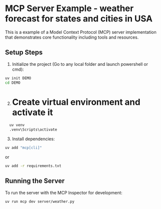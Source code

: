 # MCP Server Example - weather forecast for states and cities in USA

This is a example of a Model Context Protocol (MCP) server implementation that demonstrates core functionality including tools and resources.

## Setup Steps

1. Initialize the project (Go to any local folder and launch powershell or cmd):
```bash
uv init DEMO
cd DEMO
```

2.  # Create virtual environment and activate it
```bash
  uv venv
  .venv\Scripts\activate
  ```

3. Install dependencies:
```bash
uv add "mcp[cli]"
```
or 
```bash
uv add -r requirements.txt
```




## Running the Server

To run the server with the MCP Inspector for development:
```bash
uv run mcp dev server/weather.py
```
